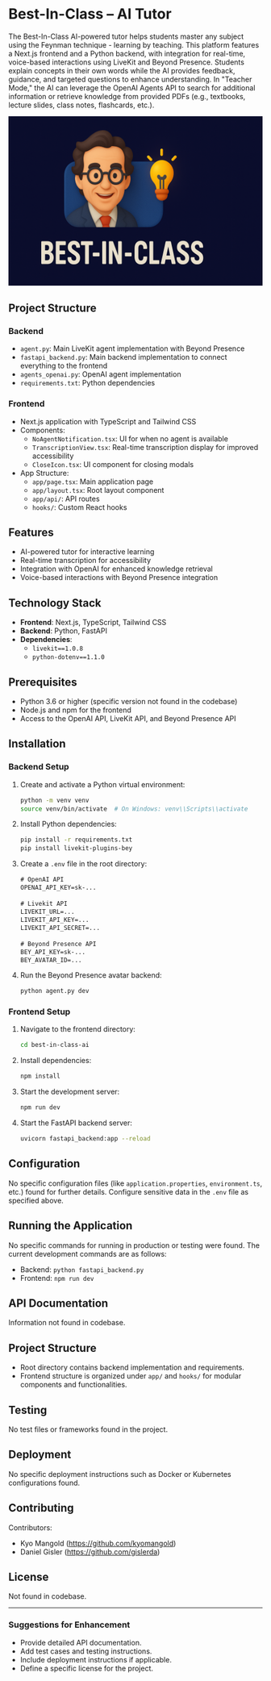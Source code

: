 # Best-In-Class – AI Tutor

The Best-In-Class AI-powered tutor helps students master any subject using the Feynman technique - learning by teaching. This platform features a Next.js frontend and a Python backend, with integration for real-time, voice-based interactions using LiveKit and Beyond Presence. Students explain concepts in their own words while the AI provides feedback, guidance, and targeted questions to enhance understanding. In "Teacher Mode," the AI can leverage the OpenAI Agents API to search for additional information or retrieve knowledge from provided PDFs (e.g., textbooks, lecture slides, class notes, flashcards, etc.).

![Best-In-Class - AI Tutor Screenshot](./best_in_class_ai_feynman.png)

## Project Structure

### Backend
- `agent.py`: Main LiveKit agent implementation with Beyond Presence
- `fastapi_backend.py`: Main backend implementation to connect everything to the frontend
- `agents_openai.py`: OpenAI agent implementation
- `requirements.txt`: Python dependencies

### Frontend
- Next.js application with TypeScript and Tailwind CSS
- Components:
  - `NoAgentNotification.tsx`: UI for when no agent is available
  - `TranscriptionView.tsx`: Real-time transcription display for improved accessibility
  - `CloseIcon.tsx`: UI component for closing modals
- App Structure:
  - `app/page.tsx`: Main application page
  - `app/layout.tsx`: Root layout component
  - `app/api/`: API routes
  - `hooks/`: Custom React hooks

## Features
- AI-powered tutor for interactive learning
- Real-time transcription for accessibility
- Integration with OpenAI for enhanced knowledge retrieval 
- Voice-based interactions with Beyond Presence integration

## Technology Stack
- **Frontend**: Next.js, TypeScript, Tailwind CSS
- **Backend**: Python, FastAPI
- **Dependencies**:
  - `livekit==1.0.8`
  - `python-dotenv==1.1.0`

## Prerequisites
- Python 3.6 or higher (specific version not found in the codebase)
- Node.js and npm for the frontend
- Access to the OpenAI API, LiveKit API, and Beyond Presence API 

## Installation

### Backend Setup
1. Create and activate a Python virtual environment:
    ```bash
    python -m venv venv
    source venv/bin/activate  # On Windows: venv\\Scripts\\activate
    ```

2. Install Python dependencies:
    ```bash
    pip install -r requirements.txt
    pip install livekit-plugins-bey
    ```

3. Create a `.env` file in the root directory:
    ```env
    # OpenAI API  
    OPENAI_API_KEY=sk-...

    # Livekit API  
    LIVEKIT_URL=...
    LIVEKIT_API_KEY=...
    LIVEKIT_API_SECRET=...

    # Beyond Presence API
    BEY_API_KEY=sk-...
    BEY_AVATAR_ID=...
    ```

4. Run the Beyond Presence avatar backend:
    ```bash
    python agent.py dev
    ```

### Frontend Setup
1. Navigate to the frontend directory:
    ```bash
    cd best-in-class-ai
    ```

2. Install dependencies:
    ```bash
    npm install
    ```

3. Start the development server:
    ```bash
    npm run dev
    ```

4. Start the FastAPI backend server:
    ```bash
    uvicorn fastapi_backend:app --reload
    ```

## Configuration
No specific configuration files (like `application.properties`, `environment.ts`, etc.) found for further details. Configure sensitive data in the `.env` file as specified above.

## Running the Application
No specific commands for running in production or testing were found. The current development commands are as follows:
- Backend: `python fastapi_backend.py`
- Frontend: `npm run dev`

## API Documentation
Information not found in codebase.

## Project Structure
- Root directory contains backend implementation and requirements.
- Frontend structure is organized under `app/` and `hooks/` for modular components and functionalities.

## Testing
No test files or frameworks found in the project.

## Deployment
No specific deployment instructions such as Docker or Kubernetes configurations found.

## Contributing
Contributors:
- Kyo Mangold (https://github.com/kyomangold)
- Daniel Gisler (https://github.com/gislerda)

## License
Not found in codebase.

---

### Suggestions for Enhancement 
- Provide detailed API documentation.
- Add test cases and testing instructions.
- Include deployment instructions if applicable.
- Define a specific license for the project.